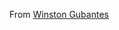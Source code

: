 From [Winston Gubantes](https://winstongubantes.blogspot.com/2018/09/backgrounding-with-xamarinforms-easy-way.html?fbclid=IwAR1qaRgtammdyzoS4bmfo6Qs_OM563vBbvTEkPI8ifbhtp1cVa6TbUwqXvQ)
